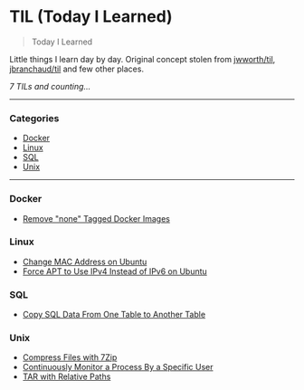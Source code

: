 # TIL (Today I Learned)

> Today I Learned

Little things I learn day by day. Original concept stolen from [jwworth/til](https://github.com/jwworth/til), [jbranchaud/til](https://github.com/jbranchaud/til) and few other places.

_7 TILs and counting..._

---

### Categories

* [Docker](#docker)
* [Linux](#linux)
* [SQL](#sql)
* [Unix](#unix)

---

### Docker

- [Remove "none" Tagged Docker Images](docker/remove-none-tagged-docker-images.md)

### Linux

- [Change MAC Address on Ubuntu](linux/change-mac-address-On-ubuntu.md)
- [Force APT to Use IPv4 Instead of IPv6 on Ubuntu](linux/force-apt-to-use-ipv4-instead-of-ipv6-on-ubuntu.md)

### SQL

- [Copy SQL Data From One Table to Another Table](sql/copy-sql-data-from-one-table-to-another-table.md)

### Unix

- [Compress Files with 7Zip](unix/compress-files-with-7zip.md)
- [Continuously Monitor a Process By a Specific User](unix/continuously-monitor-a-process-by-a-specific-user.md)
- [TAR with Relative Paths](unix/tar-with-relative-paths.md)
